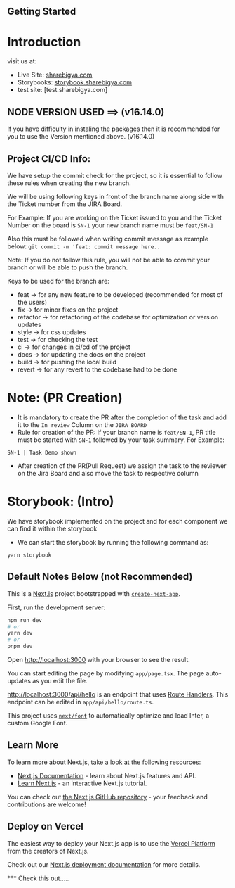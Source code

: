 ## Getting Started

# Introduction

visit us at:

- Live Site: [sharebigya.com](https://www.sharebigya.com)
- Storybooks: [storybook.sharebigya.com](http://www.story.sharebigya.com)
- test site: [test.sharebigya.com]

## NODE VERSION USED ==> (v16.14.0)

If you have difficulty in instaling the packages then it is recommended for you to use the Version mentioned above. (v16.14.0)

## Project CI/CD Info:

We have setup the commit check for the project, so it is essential to follow these rules when creating the new branch.

We will be using following keys in front of the branch name along side with the Ticket number from the JIRA Board.

For Example: If you are working on the Ticket issued to you and the Ticket Number on the board is `SN-1` your new branch name must be `feat/SN-1`

Also this must be followed when writing commit message as example below:
`git commit -m 'feat: commit message here..`

Note: If you do not follow this rule, you will not be able to commit your branch or will be able to push the branch.

Keys to be used for the branch are:

- feat -> for any new feature to be developed (recommended for most of the users)
- fix -> for minor fixes on the project
- refactor -> for refactoring of the codebase for optimization or version updates
- style -> for css updates
- test -> for checking the test
- ci -> for changes in ci/cd of the project
- docs -> for updating the docs on the project
- build -> for pushing the local build
- revert -> for any revert to the codebase had to be done

# Note: (PR Creation)

- It is mandatory to create the PR after the completion of the task and add it to the `In review` Column on the `JIRA BOARD`
- Rule for creation of the PR: If your branch name is `feat/SN-1`, PR title must be started with `SN-1` followed by your task summary.
  For Example:

```PR Title
SN-1 | Task Demo shown
```

- After creation of the PR(Pull Request) we assign the task to the reviewer on the Jira Board and also move the task to respective column

# Storybook: (Intro)

We have storybook implemented on the project and for each component we can find it within the storybook

- We can start the storybook by running the following command as:

```
yarn storybook
```

## Default Notes Below (not Recommended)

This is a [Next.js](https://nextjs.org/) project bootstrapped with [`create-next-app`](https://github.com/vercel/next.js/tree/canary/packages/create-next-app).

First, run the development server:

```bash
npm run dev
# or
yarn dev
# or
pnpm dev
```

Open [http://localhost:3000](http://localhost:3000) with your browser to see the result.

You can start editing the page by modifying `app/page.tsx`. The page auto-updates as you edit the file.

[http://localhost:3000/api/hello](http://localhost:3000/api/hello) is an endpoint that uses [Route Handlers](https://beta.nextjs.org/docs/routing/route-handlers). This endpoint can be edited in `app/api/hello/route.ts`.

This project uses [`next/font`](https://nextjs.org/docs/basic-features/font-optimization) to automatically optimize and load Inter, a custom Google Font.

## Learn More

To learn more about Next.js, take a look at the following resources:

- [Next.js Documentation](https://nextjs.org/docs) - learn about Next.js features and API.
- [Learn Next.js](https://nextjs.org/learn) - an interactive Next.js tutorial.

You can check out [the Next.js GitHub repository](https://github.com/vercel/next.js/) - your feedback and contributions are welcome!

## Deploy on Vercel

The easiest way to deploy your Next.js app is to use the [Vercel Platform](https://vercel.com/new?utm_medium=default-template&filter=next.js&utm_source=create-next-app&utm_campaign=create-next-app-readme) from the creators of Next.js.

Check out our [Next.js deployment documentation](https://nextjs.org/docs/deployment) for more details.

\*\*\* Check this out.....
